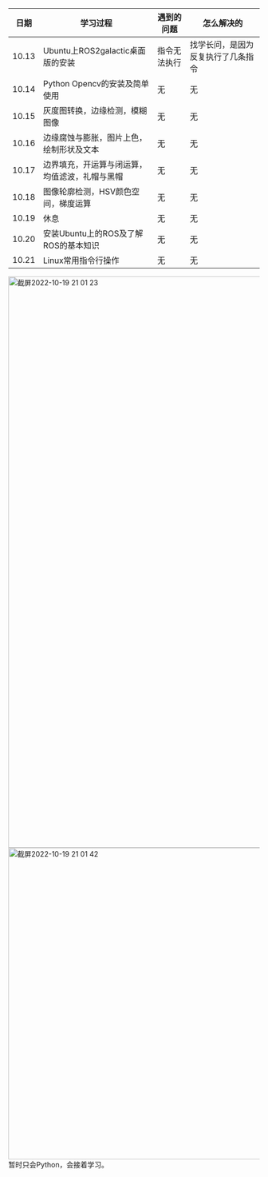 | 日期 | 学习过程 | 遇到的问题 | 怎么解决的 |
| --- | --- | --- | --- |
| 10.13 | Ubuntu上ROS2galactic桌面版的安装 | 指令无法执行 | 找学长问，是因为反复执行了几条指令 |
| 10.14 | Python Opencv的安装及简单使用 | 无 | 无 |
| 10.15 | 灰度图转换，边缘检测，模糊图像 | 无 | 无 |
| 10.16 | 边缘腐蚀与膨胀，图片上色，绘制形状及文本 | 无 | 无 |
| 10.17 | 边界填充，开运算与闭运算，均值滤波，礼帽与黑帽 | 无 | 无 | 
| 10.18 | 图像轮廓检测，HSV颜色空间，梯度运算 | 无 | 无 |
| 10.19 | 休息 | 无 | 无 |
| 10.20 | 安装Ubuntu上的ROS及了解ROS的基本知识 | 无 | 无 |
| 10.21 | Linux常用指令行操作 | 无 | 无 |
<img width="1144" alt="截屏2022-10-19 21 01 23" src="https://user-images.githubusercontent.com/113850930/196701214-e4b45402-ba6a-4ba9-bbd7-4a33b7b830f2.png">
<img width="624" alt="截屏2022-10-19 21 01 42" src="https://user-images.githubusercontent.com/113850930/196701223-faa1cafd-e4d1-4027-b141-07b32ee41258.png">
暂时只会Python，会接着学习。
